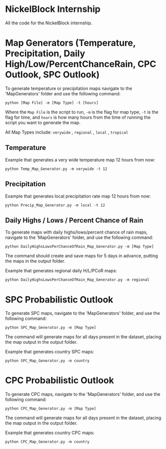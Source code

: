 # NickelBlock Internship
All the code for the NickelBlock internship.

Map Generators (Temperature, Precipitation, Daily High/Low/PercentChanceRain, CPC Outlook, SPC Outlook)
==
To generate temperature or precipitation maps navigate to the 'MapGenerators' folder and use the following command:

```
python [Map File] -m [Map Type] -t [hours]
```

Where the `Map File` is the script to run, `-m` is the flag for map type, `-t` is the flag for time, and `hours` is how many hours from the time of running the script you want to generate the map.

All Map Types include: `verywide` , `regional` , `local` , `tropical`

Temperature
--
Example that generates a very wide temperature map 12 hours from now:

```
python Temp_Map_Generator.py -m verywide -t 12
```

Precipitation
--
Example that generates local precipitation rate map 12 hours from now:

```
python Precip_Map_Generator.py -m local -t 12
```

Daily Highs / Lows / Percent Chance of Rain
--
To generate maps with daily highs/lows/percent chance of rain maps, navigate to the 'MapGenerators' folder, and use the following command:

```
python DailyHighsLowsPerChanceOfRain_Map_Generator.py -m [Map Type]
```

The command should create and save maps for 5 days in advance, putting the maps in the output folder.

Example that generates regional daily H/L/PCoR maps:

```
python DailyHighsLowsPerChanceOfRain_Map_Generator.py -m regional
```

SPC Probabilistic Outlook
==
To generate SPC maps, navigate to the 'MapGenerators' folder, and use the following command:

```
python SPC_Map_Generator.py -m [Map Type]
```

The command will generate maps for all days present in the dataset, placing the map output in the output folder.

Example that generates country SPC maps:

```
python SPC_Map_Generator.py -m country
```

CPC Probabilistic Outlook
==
To generate CPC maps, navigate to the 'MapGenerators' folder, and use the following command:

```
python CPC_Map_Generator.py -m [Map Type]
```

The command will generate maps for all days present in the dataset, placing the map output in the output folder.

Example that generates country CPC maps:

```
python CPC_Map_Generator.py -m country
```
